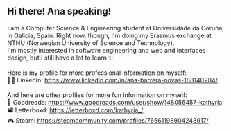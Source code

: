 ## Hi there! Ana speaking!

I am a Computer Science & Engineering student at Universidade da Coruña, in Galicia, Spain. Right now, though, I'm doing my Erasmus exchange at NTNU (Norwegian University of Science and Technology). <br />
I'm mostly interested in software engineering and web and interfaces design, but I still have a lot to learn ✨.  <br />
<br />
Here is my profile for more professional information on myself: <br />
👷‍♀️ LinkedIn: https://www.linkedin.com/in/ana-barrera-novas-188140284/<br />
<br />
And here are other profiles for more fun information on myself:<br />
📖 Goodreads: https://www.goodreads.com/user/show/148056457-kathyria<br />
📽️ Letterboxd: https://letterboxd.com/kathyria_/<br />
🎮 Steam: https://steamcommunity.com/profiles/76561198904243917/<br />

<!--
**anabar3/anabar3** is a ✨ _special_  repository because its `README.md` (this file) appears on your GitHub profile.

Here are some ideas to get you started:

- 🔭 I’m currently working on ...
- 🌱 I’m currently learning ...
- 👯 I’m looking to collaborate on ...
- 🤔 I’m looking for help with ...
- 💬 Ask me about ...
- 📫 How to reach me: ...
- 😄 Pronouns: ...
- ⚡ Fun fact: ...
-->

